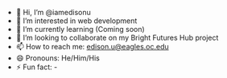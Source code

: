 - 👋 Hi, I’m @iamedisonu
- 👀 I’m interested in web development
- 🌱 I’m currently learning (Coming soon)
- 💞️ I’m looking to collaborate on my Bright Futures Hub project
- 📫 How to reach me: edison.u@eagles.oc.edu
- 😄 Pronouns: He/Him/His
- ⚡ Fun fact: -

<!---
iamedisonu/iamedisonu is a ✨ special ✨ repository because its `README.md` (this file) appears on your GitHub profile.
You can click the Preview link to take a look at your changes.
--->
